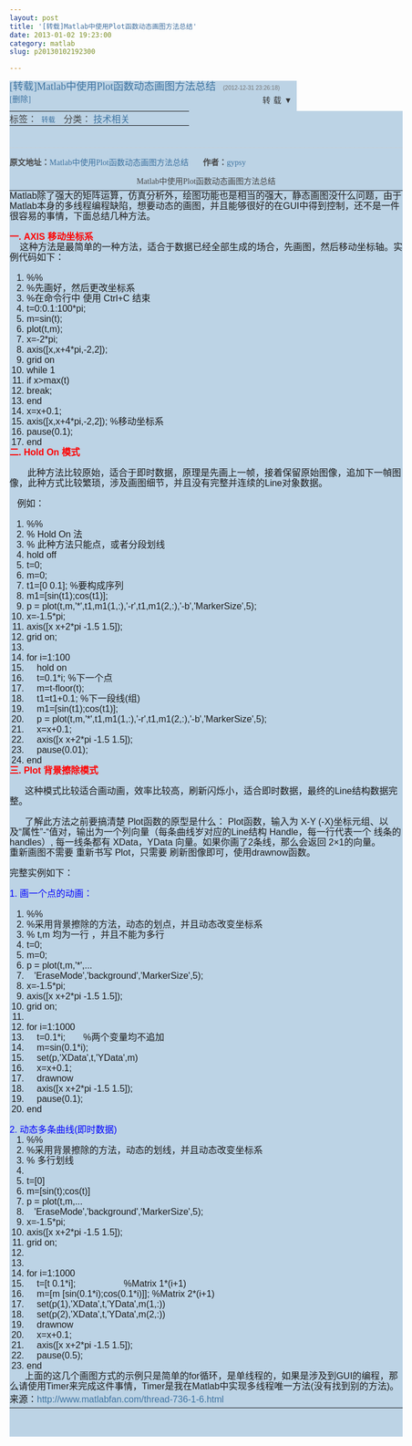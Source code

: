 ```yaml
---
layout: post
title: '[转载]Matlab中使用Plot函数动态画图方法总结'
date: 2013-01-02 19:23:00
category: matlab
slug: p20130102192300

---
```



<div class="articalTitle" style="clear:both; line-height:20px; padding-bottom:10px; color:rgb(70,70,70); font-family:Verdana,宋体,sans-serif; background-color:rgb(188,211,229)">
<h2 id="t_55a4cddc0101aq4w" class="titName SG_txta" style="margin:0px; padding:0px; border:0px; list-style:none; color:rgb(62,115,160); font-size:18px; font-family:微软雅黑,黑体; font-weight:300; display:inline">
[转载]Matlab中使用Plot函数动态画图方法总结</h2>
&nbsp;<span class="time SG_txtc" style="color:rgb(116,116,116); white-space:nowrap; font-family:Arial; font-size:10px; margin-left:5px; margin-right:13px">(2012-12-31 23:26:18)</span><a href="" class="CP_a_fuc" style="text-decoration:initial; color:rgb(62,115,160); margin:0px; font-family:宋体; white-space:nowrap; zoom:1">[<cite style="font-style:normal; font-family:Verdana">删除</cite>]</a>
<div class="turnBoxzz" style="float:right"><a href="" class="SG_aBtn SG_aBtn_ico SG_turn" style="text-decoration:initial; color:rgb(51,51,51); padding:0px 0px 0px 3px; display:inline-block; overflow:hidden; white-space:nowrap; margin-right:6px; position:relative; letter-spacing:5px; width:86px; zoom:1"><cite style="font-style:normal; line-height:23px; padding:0px 20px 0px 32px; height:23px; min-width:1px; overflow-x:visible; width:34px; display:inline-block!important"><img class="SG_icon SG_icon111" src="http://simg.sinajs.cn/blog7style/images/common/sg_trans.gif" width="15" height="15" align="absmiddle" alt="" style="margin:0px; padding:0px; border:0px; list-style:none; position:absolute; left:11px; top:4px">转载<span class="arrow" style="">▼</span></cite></a></div>
</div>
<div class="articalTag" id="sina_keyword_ad_area" style="width:690px; clear:both; word-break:break-all; line-height:20px; color:rgb(70,70,70); font-family:Verdana,宋体,sans-serif; background-color:rgb(188,211,229)">
<table style="margin:0px; padding:0px">
<tbody>
<tr>
<td class="blog_tag" style="margin:0px; padding:0px 10px 0px 0px; font-family:宋体; vertical-align:top">
<span class="SG_txtb" style="color:rgb(70,70,70)">标签：</span>&nbsp;
<h3 style="margin:0px 5px 0px 0px; padding:0px; border:0px; list-style:none; display:inline; font-size:12px; font-weight:normal">
<a href="http://search.sina.com.cn/?c=blog&amp;q=%D7%AA%D4%D8&amp;by=tag" target="_blank" style="text-decoration:initial; color:rgb(62,115,160); white-space:nowrap">转载</a></h3>
</td>
<td class="blog_class" style="margin:0px; padding:0px; font-family:宋体; vertical-align:top; width:220px; white-space:nowrap">
<span class="SG_txtb" style="color:rgb(70,70,70)">分类：</span>&nbsp;<a target="_blank" href="http://blog.sina.com.cn/s/articlelist_1436863964_1_1.html" style="text-decoration:initial; color:rgb(62,115,160)">技术相关</a></td>
</tr>
</tbody>
</table>
</div>
<div id="sina_keyword_ad_area2" class="articalContent  " style="width:690px; clear:both; padding-top:18px; font-size:14px; line-height:21px; padding-bottom:30px; word-wrap:normal; word-break:normal; overflow:hidden; font-family:simsun; color:rgb(70,70,70); background-color:rgb(188,211,229)">
<div class="blogzz_abstract borderc" style="border-top-width:1px; border-style:dotted none none; border-top-color:rgb(204,204,204); padding-top:15px; margin:20px 0px">
<div class="blogzz_ainfo" style="margin-bottom:12px"><span style="word-wrap:normal; word-break:normal; margin-right:25px"><strong>原文地址：</strong><a target="_blank" href="http://blog.sina.com.cn/s/blog_49d955150100mfnn.html" title="Matlab中使用Plot函数动态画图方法总结" style="text-decoration:initial; color:rgb(62,115,160)">Matlab中使用Plot函数动态画图方法总结</a></span><span style="word-wrap:normal; word-break:normal"><strong>作者：</strong><a href="http://blog.sina.com.cn/u/1238979861" title="gypsy" target="_blank" style="text-decoration:initial; color:rgb(62,115,160)">gypsy</a></span></div>
<div class="blogzz_acon">
<p align="center" style="margin-top:0px; margin-bottom:5px; padding-top:0px; padding-bottom:0px; border:0px; list-style:none; word-wrap:normal; word-break:normal">
Matlab中使用Plot函数动态画图方法总结</p>
<div>
<table cellspacing="0" cellpadding="0" style="margin:0px; padding:0px">
<tbody>
<tr>
<td style="margin:0px; padding:0px; font-family:Verdana,宋体,sans-serif; line-height:18px">
Matlab除了强大的矩阵运算，仿真分析外，绘图功能也是相当的强大，静态画图没什么问题，由于Matlab本身的多线程编程缺陷，想要动态的画图，并且能够很好的在GUI中得到控制，还不是一件很容易的事情，下面总结几种方法。<br>
<br>
<span style="color:red; word-wrap:normal; word-break:normal"><strong>一. AXIS 移动坐标系</strong></span><br>
&nbsp;<wbr>&nbsp;&nbsp;<wbr>&nbsp;这种方法是最简单的一种方法，适合于数据已经全部生成的场合，先画图，然后移动坐标轴。实例代码如下：<br>
<br>
<div>
<ol style="margin:0px; padding:0px; border:0px; list-style:none">
<li style="margin:0px 0px 0px 30px; padding:0px; border:0px; list-style:decimal">
%%<br>
</li><li style="margin:0px 0px 0px 30px; padding:0px; border:0px; list-style:decimal">
%先画好，然后更改坐标系<br>
</li><li style="margin:0px 0px 0px 30px; padding:0px; border:0px; list-style:decimal">
%在命令行中 使用 Ctrl&#43;C 结束<br>
</li><li style="margin:0px 0px 0px 30px; padding:0px; border:0px; list-style:decimal">
t=0:0.1:100*pi;<br>
</li><li style="margin:0px 0px 0px 30px; padding:0px; border:0px; list-style:decimal">
m=sin(t);<br>
</li><li style="margin:0px 0px 0px 30px; padding:0px; border:0px; list-style:decimal">
plot(t,m);<br>
</li><li style="margin:0px 0px 0px 30px; padding:0px; border:0px; list-style:decimal">
x=-2*pi;<br>
</li><li style="margin:0px 0px 0px 30px; padding:0px; border:0px; list-style:decimal">
axis([x,x&#43;4*pi,-2,2]);<br>
</li><li style="margin:0px 0px 0px 30px; padding:0px; border:0px; list-style:decimal">
grid on<br>
</li><li style="margin:0px 0px 0px 30px; padding:0px; border:0px; list-style:decimal">
while 1<br>
</li><li style="margin:0px 0px 0px 30px; padding:0px; border:0px; list-style:decimal">
if x&gt;max(t)<br>
</li><li style="margin:0px 0px 0px 30px; padding:0px; border:0px; list-style:decimal">
break;<br>
</li><li style="margin:0px 0px 0px 30px; padding:0px; border:0px; list-style:decimal">
end<br>
</li><li style="margin:0px 0px 0px 30px; padding:0px; border:0px; list-style:decimal">
x=x&#43;0.1;<br>
</li><li style="margin:0px 0px 0px 30px; padding:0px; border:0px; list-style:decimal">
axis([x,x&#43;4*pi,-2,2]); %移动坐标系<br>
</li><li style="margin:0px 0px 0px 30px; padding:0px; border:0px; list-style:decimal">
pause(0.1);<br>
</li><li style="margin:0px 0px 0px 30px; padding:0px; border:0px; list-style:decimal">
end</li></ol>
</div>
<strong><span style="color:red; word-wrap:normal; word-break:normal">二. Hold On 模式</span></strong><br>
&nbsp;<wbr>&nbsp;&nbsp;<wbr>&nbsp;<wbr>&nbsp;<wbr><br>
&nbsp;<wbr>&nbsp;&nbsp;<wbr>&nbsp;<wbr>&nbsp;&nbsp;<wbr>&nbsp;此种方法比较原始，适合于即时数据，原理是先画上一帧，接着保留原始图像，追加下一幀图像，此种方式比较繁琐，涉及画图细节，并且没有完整并连续的Line对象数据。<br>
<br>
&nbsp;<wbr>&nbsp;&nbsp;<wbr>例如：<br>
<br>
<div>
<ol style="margin:0px; padding:0px; border:0px; list-style:none">
<li style="margin:0px 0px 0px 30px; padding:0px; border:0px; list-style:decimal">
%%<br>
</li><li style="margin:0px 0px 0px 30px; padding:0px; border:0px; list-style:decimal">
% Hold On 法<br>
</li><li style="margin:0px 0px 0px 30px; padding:0px; border:0px; list-style:decimal">
% 此种方法只能点，或者分段划线<br>
</li><li style="margin:0px 0px 0px 30px; padding:0px; border:0px; list-style:decimal">
hold off<br>
</li><li style="margin:0px 0px 0px 30px; padding:0px; border:0px; list-style:decimal">
t=0;<br>
</li><li style="margin:0px 0px 0px 30px; padding:0px; border:0px; list-style:decimal">
m=0;<br>
</li><li style="margin:0px 0px 0px 30px; padding:0px; border:0px; list-style:decimal">
t1=[0 0.1]; %要构成序列<br>
</li><li style="margin:0px 0px 0px 30px; padding:0px; border:0px; list-style:decimal">
m1=[sin(t1);cos(t1)];<br>
</li><li style="margin:0px 0px 0px 30px; padding:0px; border:0px; list-style:decimal">
p = plot(t,m,'*',t1,m1(1,:),'-r',t1,m1(2,:),'-b','MarkerSize',5);&nbsp;<wbr>&nbsp;&nbsp;<wbr><br>
</li><li style="margin:0px 0px 0px 30px; padding:0px; border:0px; list-style:decimal">
x=-1.5*pi;<br>
</li><li style="margin:0px 0px 0px 30px; padding:0px; border:0px; list-style:decimal">
axis([x x&#43;2*pi -1.5 1.5]);<br>
</li><li style="margin:0px 0px 0px 30px; padding:0px; border:0px; list-style:decimal">
grid on;<br>
</li><li style="margin:0px 0px 0px 30px; padding:0px; border:0px; list-style:decimal">
<br>
</li><li style="margin:0px 0px 0px 30px; padding:0px; border:0px; list-style:decimal">
for i=1:100<br>
</li><li style="margin:0px 0px 0px 30px; padding:0px; border:0px; list-style:decimal">
&nbsp;<wbr>&nbsp;&nbsp;<wbr>&nbsp;hold on<br>
</li><li style="margin:0px 0px 0px 30px; padding:0px; border:0px; list-style:decimal">
&nbsp;<wbr>&nbsp;&nbsp;<wbr>&nbsp;t=0.1*i; %下一个点<br>
</li><li style="margin:0px 0px 0px 30px; padding:0px; border:0px; list-style:decimal">
&nbsp;<wbr>&nbsp;&nbsp;<wbr>&nbsp;m=t-floor(t);<br>
</li><li style="margin:0px 0px 0px 30px; padding:0px; border:0px; list-style:decimal">
&nbsp;<wbr>&nbsp;&nbsp;<wbr>&nbsp;t1=t1&#43;0.1; %下一段线(组)<br>
</li><li style="margin:0px 0px 0px 30px; padding:0px; border:0px; list-style:decimal">
&nbsp;<wbr>&nbsp;&nbsp;<wbr>&nbsp;m1=[sin(t1);cos(t1)];<br>
</li><li style="margin:0px 0px 0px 30px; padding:0px; border:0px; list-style:decimal">
&nbsp;<wbr>&nbsp;&nbsp;<wbr>&nbsp;p = plot(t,m,'*',t1,m1(1,:),'-r',t1,m1(2,:),'-b','MarkerSize',5);&nbsp;<wbr>&nbsp;&nbsp;<wbr><br>
</li><li style="margin:0px 0px 0px 30px; padding:0px; border:0px; list-style:decimal">
&nbsp;<wbr>&nbsp;&nbsp;<wbr>&nbsp;x=x&#43;0.1;<br>
</li><li style="margin:0px 0px 0px 30px; padding:0px; border:0px; list-style:decimal">
&nbsp;<wbr>&nbsp;&nbsp;<wbr>&nbsp;axis([x x&#43;2*pi -1.5 1.5]);<br>
</li><li style="margin:0px 0px 0px 30px; padding:0px; border:0px; list-style:decimal">
&nbsp;<wbr>&nbsp;&nbsp;<wbr>&nbsp;pause(0.01);<br>
</li><li style="margin:0px 0px 0px 30px; padding:0px; border:0px; list-style:decimal">
end</li></ol>
</div>
<strong><span style="color:red; word-wrap:normal; word-break:normal">三. Plot 背景擦除模式</span></strong><br>
<br>
&nbsp;<wbr>&nbsp;&nbsp;<wbr>&nbsp;<wbr>&nbsp;&nbsp;<wbr>这种模式比较适合画动画，效率比较高，刷新闪烁小，适合即时数据，最终的Line结构数据完整。<br>
<br>
&nbsp;<wbr>&nbsp;&nbsp;<wbr>&nbsp;<wbr>&nbsp;&nbsp;<wbr>了解此方法之前要搞清楚 Plot函数的原型是什么： Plot函数，输入为 X-Y (-X)坐标元组、以及“属性”-“&#20540;对，输出为一个列向量（每条曲线岁对应的Line结构 Handle，每一行代表一个 线条的handles）, 每一线条都有 XData，YData 向量。如果你画了2条线，那么会返回 2×1的向量。<br>
重新画图不需要 重新书写 Plot，只需要 刷新图像即可，使用drawnow函数。<br>
<br>
完整实例如下：<br>
<br>
<span style="color:blue; word-wrap:normal; word-break:normal">1. 画一个点的动画：<br>
</span><br>
<div>
<ol style="margin:0px; padding:0px; border:0px; list-style:none">
<li style="margin:0px 0px 0px 30px; padding:0px; border:0px; list-style:decimal">
%%<br>
</li><li style="margin:0px 0px 0px 30px; padding:0px; border:0px; list-style:decimal">
%采用背景擦除的方法，动态的划点，并且动态改变坐标系<br>
</li><li style="margin:0px 0px 0px 30px; padding:0px; border:0px; list-style:decimal">
% t,m 均为一行 ，并且不能为多行<br>
</li><li style="margin:0px 0px 0px 30px; padding:0px; border:0px; list-style:decimal">
t=0;<br>
</li><li style="margin:0px 0px 0px 30px; padding:0px; border:0px; list-style:decimal">
m=0;<br>
</li><li style="margin:0px 0px 0px 30px; padding:0px; border:0px; list-style:decimal">
p = plot(t,m,'*',...<br>
</li><li style="margin:0px 0px 0px 30px; padding:0px; border:0px; list-style:decimal">
&nbsp;<wbr>&nbsp;&nbsp;<wbr>'EraseMode','background','MarkerSize',5);<br>
</li><li style="margin:0px 0px 0px 30px; padding:0px; border:0px; list-style:decimal">
x=-1.5*pi;<br>
</li><li style="margin:0px 0px 0px 30px; padding:0px; border:0px; list-style:decimal">
axis([x x&#43;2*pi -1.5 1.5]);<br>
</li><li style="margin:0px 0px 0px 30px; padding:0px; border:0px; list-style:decimal">
grid on;<br>
</li><li style="margin:0px 0px 0px 30px; padding:0px; border:0px; list-style:decimal">
<br>
</li><li style="margin:0px 0px 0px 30px; padding:0px; border:0px; list-style:decimal">
for i=1:1000<br>
</li><li style="margin:0px 0px 0px 30px; padding:0px; border:0px; list-style:decimal">
&nbsp;<wbr>&nbsp;&nbsp;<wbr>&nbsp;t=0.1*i;&nbsp;<wbr>&nbsp;&nbsp;<wbr>&nbsp;<wbr>&nbsp;&nbsp;<wbr>&nbsp;%两个变量均不追加<br>
</li><li style="margin:0px 0px 0px 30px; padding:0px; border:0px; list-style:decimal">
&nbsp;<wbr>&nbsp;&nbsp;<wbr>&nbsp;m=sin(0.1*i);<br>
</li><li style="margin:0px 0px 0px 30px; padding:0px; border:0px; list-style:decimal">
&nbsp;<wbr>&nbsp;&nbsp;<wbr>&nbsp;set(p,'XData',t,'YData',m)<br>
</li><li style="margin:0px 0px 0px 30px; padding:0px; border:0px; list-style:decimal">
&nbsp;<wbr>&nbsp;&nbsp;<wbr>&nbsp;x=x&#43;0.1;&nbsp;<wbr>&nbsp;&nbsp;<wbr><br>
</li><li style="margin:0px 0px 0px 30px; padding:0px; border:0px; list-style:decimal">
&nbsp;<wbr>&nbsp;&nbsp;<wbr>&nbsp;drawnow<br>
</li><li style="margin:0px 0px 0px 30px; padding:0px; border:0px; list-style:decimal">
&nbsp;<wbr>&nbsp;&nbsp;<wbr>&nbsp;axis([x x&#43;2*pi -1.5 1.5]);<br>
</li><li style="margin:0px 0px 0px 30px; padding:0px; border:0px; list-style:decimal">
&nbsp;<wbr>&nbsp;&nbsp;<wbr>&nbsp;pause(0.1);<br>
</li><li style="margin:0px 0px 0px 30px; padding:0px; border:0px; list-style:decimal">
end</li></ol>
</div>
<div>&nbsp;<wbr></div>
<div><span style="color:blue; word-wrap:normal; word-break:normal">2. 动态多条曲线(即时数据)</span></div>
<div>
<ol style="margin:0px; padding:0px; border:0px; list-style:none">
<li style="margin:0px 0px 0px 30px; padding:0px; border:0px; list-style:decimal">
%%<br>
</li><li style="margin:0px 0px 0px 30px; padding:0px; border:0px; list-style:decimal">
%采用背景擦除的方法，动态的划线，并且动态改变坐标系<br>
</li><li style="margin:0px 0px 0px 30px; padding:0px; border:0px; list-style:decimal">
% 多行划线<br>
</li><li style="margin:0px 0px 0px 30px; padding:0px; border:0px; list-style:decimal">
<br>
</li><li style="margin:0px 0px 0px 30px; padding:0px; border:0px; list-style:decimal">
t=[0]<br>
</li><li style="margin:0px 0px 0px 30px; padding:0px; border:0px; list-style:decimal">
m=[sin(t);cos(t)]<br>
</li><li style="margin:0px 0px 0px 30px; padding:0px; border:0px; list-style:decimal">
p = plot(t,m,...<br>
</li><li style="margin:0px 0px 0px 30px; padding:0px; border:0px; list-style:decimal">
&nbsp;<wbr>&nbsp;&nbsp;<wbr>'EraseMode','background','MarkerSize',5);<br>
</li><li style="margin:0px 0px 0px 30px; padding:0px; border:0px; list-style:decimal">
x=-1.5*pi;<br>
</li><li style="margin:0px 0px 0px 30px; padding:0px; border:0px; list-style:decimal">
axis([x x&#43;2*pi -1.5 1.5]);<br>
</li><li style="margin:0px 0px 0px 30px; padding:0px; border:0px; list-style:decimal">
grid on;<br>
</li><li style="margin:0px 0px 0px 30px; padding:0px; border:0px; list-style:decimal">
<br>
</li><li style="margin:0px 0px 0px 30px; padding:0px; border:0px; list-style:decimal">
<br>
</li><li style="margin:0px 0px 0px 30px; padding:0px; border:0px; list-style:decimal">
for i=1:1000<br>
</li><li style="margin:0px 0px 0px 30px; padding:0px; border:0px; list-style:decimal">
&nbsp;<wbr>&nbsp;&nbsp;<wbr>&nbsp;t=[t 0.1*i];&nbsp;<wbr>&nbsp;&nbsp;<wbr>&nbsp;<wbr>&nbsp;&nbsp;<wbr>&nbsp;<wbr>&nbsp;&nbsp;<wbr>&nbsp;<wbr>&nbsp;&nbsp;<wbr>&nbsp;<wbr>&nbsp;&nbsp;<wbr>&nbsp;<wbr>&nbsp;&nbsp;<wbr>&nbsp;%Matrix 1*(i&#43;1)<br>
</li><li style="margin:0px 0px 0px 30px; padding:0px; border:0px; list-style:decimal">
&nbsp;<wbr>&nbsp;&nbsp;<wbr>&nbsp;m=[m [sin(0.1*i);cos(0.1*i)]]; %Matrix 2*(i&#43;1)<br>
</li><li style="margin:0px 0px 0px 30px; padding:0px; border:0px; list-style:decimal">
&nbsp;<wbr>&nbsp;&nbsp;<wbr>&nbsp;set(p(1),'XData',t,'YData',m(1,:))<br>
</li><li style="margin:0px 0px 0px 30px; padding:0px; border:0px; list-style:decimal">
&nbsp;<wbr>&nbsp;&nbsp;<wbr>&nbsp;set(p(2),'XData',t,'YData',m(2,:))&nbsp;<wbr>&nbsp;&nbsp;<wbr><br>
</li><li style="margin:0px 0px 0px 30px; padding:0px; border:0px; list-style:decimal">
&nbsp;<wbr>&nbsp;&nbsp;<wbr>&nbsp;drawnow<br>
</li><li style="margin:0px 0px 0px 30px; padding:0px; border:0px; list-style:decimal">
&nbsp;<wbr>&nbsp;&nbsp;<wbr>&nbsp;x=x&#43;0.1;&nbsp;<wbr>&nbsp;&nbsp;<wbr><br>
</li><li style="margin:0px 0px 0px 30px; padding:0px; border:0px; list-style:decimal">
&nbsp;<wbr>&nbsp;&nbsp;<wbr>&nbsp;axis([x x&#43;2*pi -1.5 1.5]);<br>
</li><li style="margin:0px 0px 0px 30px; padding:0px; border:0px; list-style:decimal">
&nbsp;<wbr>&nbsp;&nbsp;<wbr>&nbsp;pause(0.5);<br>
</li><li style="margin:0px 0px 0px 30px; padding:0px; border:0px; list-style:decimal">
end</li></ol>
</div>
<p style="margin-top:0px; margin-bottom:5px; padding-top:0px; padding-bottom:0px; border:0px; list-style:none; word-wrap:normal; word-break:normal">
&nbsp;<wbr>&nbsp;<wbr>&nbsp;<wbr>&nbsp;<wbr>&nbsp;<wbr>&nbsp;<wbr>上面的这几个画图方式的示例只是简单的for循环，是单线程的，如果是涉及到GUI的编程，那么请使用Timer来完成这件事情，Timer是我在Matlab中实现多线程唯一方法(没有找到别的方法)。</p>
<p style="margin-top:0px; margin-bottom:5px; padding-top:0px; padding-bottom:0px; border:0px; list-style:none; word-wrap:normal; word-break:normal">
来源：<a href="http://www.matlabfan.com/thread-736-1-6.html" style="text-decoration:initial; color:rgb(62,115,160)">http://www.matlabfan.com/thread-736-1-6.html</a></p>
</td>
</tr>
</tbody>
</table>
</div>
</div>
</div>
</div>
   
